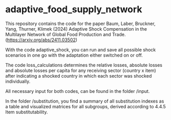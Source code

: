 # adaptive_food_supply_network

This repository contains the code for the paper Baum, Laber, Bruckner, Yang, Thurner, Klimek (2024) Adaptive Shock Compensation in the Multilayer Network of Global Food Production and Trade.
(https://arxiv.org/abs/2411.03502)

With the code adaptive_shock, you can run and save all possible shock scenarios in one go with the adaptation either switched on or off.

The code loss_calculations determines the relative losses, absolute losses and absolute losses per capita for any receiving sector (country x item) after indicating a shocked country in which each sector was shocked individually.

All necessary input for both codes, can be found in the folder /input.

In the folder /substitution, you find a summary of all substitution indexes as a table and visualized matrices for all subgroups, derived according to 4.4.5 Item substitutability.
